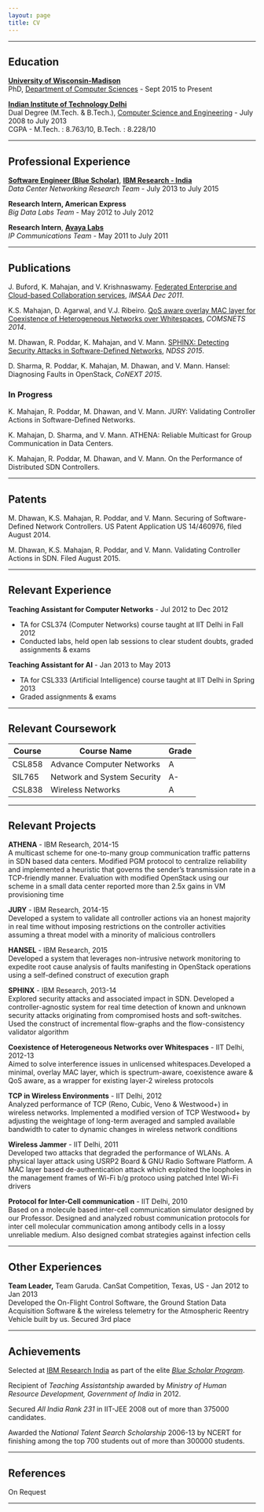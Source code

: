 ```yaml
---
layout: page
title: CV
---
```


-----

## Education

[**University of Wisconsin-Madison**](http://www.wisc.edu/)  
PhD, [Department of Computer Sciences](http://www.cs.wisc.edu/) - Sept 2015 to Present

[**Indian Institute of Technology Delhi**](http://www.iitd.ac.in/)  
Dual Degree (M.Tech. & B.Tech.), [Computer Science and Engineering](http://www.cse.iitd.ac.in/) - July 2008 to July 2013  
CGPA - M.Tech. : 8.763/10, B.Tech. : 8.228/10

-----

## Professional Experience

**[Software Engineer (Blue Scholar)](https://www.research.ibm.com/irl/bluescholar.html)**, [**IBM Research - India**](http://www.research.ibm.com/labs/india/)  
*Data Center Networking Research Team* - July 2013 to July 2015

**Research Intern, American Express**  
*Big Data Labs Team* - May 2012 to July 2012

**Research Intern**, [**Avaya Labs**](http://www.avaya.com/usa/avaya-labs/)  
*IP Communications Team* - May 2011 to July 2011

-----

## Publications

J. Buford, K. Mahajan, and V. Krishnaswamy. [ Federated Enterprise and
Cloud-based Collaboration
services](http://dx.doi.org/10.1109/IMSAA.2011.6156338), *IMSAA Dec
2011*.

K.S. Mahajan, D. Agarwal, and V.J. Ribeiro. [QoS aware overlay MAC layer
for Coexistence of Heterogeneous Networks over
Whitespaces](http://dx.doi.org/10.1109/COMSNETS.2014.6734876), *COMSNETS
2014*.

M. Dhawan, R. Poddar, K. Mahajan, and V. Mann. [SPHINX: Detecting
Security Attacks in Software-Defined
Networks](http://www.internetsociety.org/doc/sphinx-detecting-security-attacks-software-defined-networks),
*NDSS 2015*.

D. Sharma, R. Poddar, K. Mahajan, M. Dhawan, and V. Mann. Hansel:
Diagnosing Faults in OpenStack, *CoNEXT 2015*.

### In Progress

K. Mahajan, R. Poddar, M. Dhawan, and V. Mann. JURY: Validating
Controller Actions in Software-Defined Networks.

K. Mahajan, D. Sharma, and V. Mann. ATHENA: Reliable Multicast for Group
Communication in Data Centers.

K. Mahajan, R. Poddar, M. Dhawan, and V. Mann. On the Performance of
Distributed SDN Controllers.

-----

## Patents

M. Dhawan, K.S. Mahajan, R. Poddar, and V. Mann. Securing of
Software-Defined Network Controllers. US Patent Application US
14/460976, filed August 2014.

M. Dhawan, K.S. Mahajan, R. Poddar, and V. Mann. Validating Controller
Actions in SDN. Filed August 2015.

-----

## Relevant Experience

**Teaching Assistant for Computer Networks** - Jul 2012 to Dec 2012  
- TA for CSL374 (Computer Networks) course taught at IIT Delhi in Fall 2012  
- Conducted labs, held open lab sessions to clear student doubts, graded assignments & exams

**Teaching Assistant for AI** - Jan 2013 to May 2013  
- TA for CSL333 (Artificial Intelligence) course taught at IIT Delhi in Spring 2013  
- Graded assignments & exams

-----

## Relevant Coursework

<table>
  <thead>
    <tr>
      <th>Course</th>
      <th>Course Name</th>
      <th>Grade</th>
    </tr>
  </thead>
  <tbody>
    <tr>
      <td>CSL858</td>
      <td>Advance Computer Networks</td>
      <td>A</td>
    </tr>
    <tr>
      <td>SIL765</td>
      <td>Network and System Security</td>
      <td>A-</td>
    </tr>
    <tr>
      <td>CSL838</td>
      <td>Wireless Networks</td>
      <td>A</td>
    </tr>
  </tbody>
</table>

-----

## Relevant Projects

**ATHENA** - IBM Research, 2014-15  
A multicast scheme for one-to-many group communication traffic patterns
in SDN based data centers. Modified PGM protocol to centralize
reliability and implemented a heuristic that governs the sender’s
transmission rate in a TCP-friendly manner. Evaluation with modified
OpenStack using our scheme in a small data center reported more than
2.5x gains in VM provisioning time

**JURY** - IBM Research, 2014-15  
Developed a system to validate all controller actions via an honest
majority in real time without imposing restrictions on the controller
activities assuming a threat model with a minority of malicious
controllers

**HANSEL** - IBM Research, 2015  
Developed a system that leverages non-intrusive network monitoring to
expedite root cause analysis of faults manifesting in OpenStack
operations using a self-defined construct of execution graph

**SPHINX** - IBM Research, 2013-14  
Explored security attacks and associated impact in SDN. Developed a
controller-agnostic system for real time detection of known and unknown
security attacks originating from compromised hosts and soft-switches.
Used the construct of incremental flow-graphs and the flow-consistency
validator algorithm

**Coexistence of Heterogeneous Networks over Whitespaces** - IIT Delhi,
2012-13  
Aimed to solve interference issues in unlicensed whitespaces.Developed a
minimal, overlay MAC layer, which is spectrum-aware, coexistence aware &
QoS aware, as a wrapper for existing layer-2 wireless protocols

**TCP in Wireless Environments** - IIT Delhi, 2012  
Analyzed performance of TCP (Reno, Cubic, Veno & Westwood+) in wireless
networks. Implemented a modified version of TCP Westwood+ by adjusting
the weightage of long-term averaged and sampled available bandwidth to
cater to dynamic changes in wireless network conditions

**Wireless Jammer** - IIT Delhi, 2011  
Developed two attacks that degraded the performance of WLANs. A physical
layer attack using USRP2 Board & GNU Radio Software Platform. A MAC
layer based de-authentication attack which exploited the loopholes in
the management frames of Wi-Fi b/g protoco using patched Intel Wi-Fi
drivers

**Protocol for Inter-Cell communication** - IIT Delhi, 2010  
Based on a molecule based inter-cell communication simulator designed by
our Professor. Designed and analyzed robust communication protocols for
inter cell molecular communication among antibody cells in a lossy
unreliable medium. Also designed combat strategies against infection
cells

-----

## Other Experiences

**Team Leader,** Team Garuda. CanSat Competition, Texas, US - Jan 2012
to Jan 2013  
Developed the On-Flight Control Software, the Ground Station Data
Acquisition Software & the wireless telemetry for the Atmospheric
Reentry Vehicle built by us. Secured 3rd place

-----

## Achievements

Selected at [IBM Research
India](http://www.research.ibm.com/labs/india/) as part of the elite
[*Blue Scholar
Program*](https://www.research.ibm.com/irl/bluescholar.html).

Recipient of *Teaching Assistantship* awarded by *Ministry of Human
Resource Development, Government of India* in 2012.

Secured *All India Rank 231* in IIT-JEE 2008 out of more than 375000
candidates.

Awarded the *National Talent Search Scholarship* 2006-13 by NCERT for
finishing among the top 700 students out of more than 300000 students.

-----

## References

On Request

-----